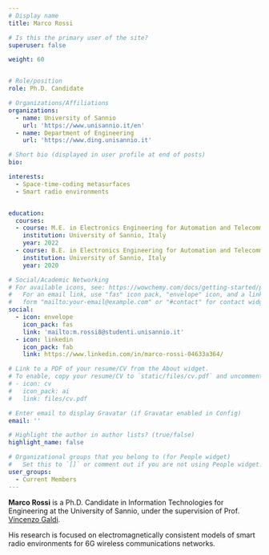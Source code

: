 ```yaml
---
# Display name
title: Marco Rossi

# Is this the primary user of the site?
superuser: false

weight: 60


# Role/position
role: Ph.D. Candidate

# Organizations/Affiliations
organizations:
  - name: University of Sannio
    url: 'https://www.unisannio.it/en'
  - name: Department of Engineering
    url: 'https://www.ding.unisannio.it'

# Short bio (displayed in user profile at end of posts)
bio:

interests:
  - Space-time-coding metasurfaces
  - Smart radio environments


education:
  courses:
  - course: M.E. in Electronics Engineering for Automation and Telecommunications
    institution: University of Sannio, Italy
    year: 2022
  - course: B.E. in Electronics Engineering for Automation and Telecommunications
    institution: University of Sannio, Italy
    year: 2020

# Social/Academic Networking
# For available icons, see: https://wowchemy.com/docs/getting-started/page-builder/#icons
#   For an email link, use "fas" icon pack, "envelope" icon, and a link in the
#   form "mailto:your-email@example.com" or "#contact" for contact widget.
social:
  - icon: envelope
    icon_pack: fas
    link: 'mailto:m.rossi8@studenti.unisannio.it'
  - icon: linkedin
    icon_pack: fab
    link: https://www.linkedin.com/in/marco-rossi-04633a364/

# Link to a PDF of your resume/CV from the About widget.
# To enable, copy your resume/CV to `static/files/cv.pdf` and uncomment the lines below.
# - icon: cv
#   icon_pack: ai
#   link: files/cv.pdf

# Enter email to display Gravatar (if Gravatar enabled in Config)
email: ''

# Highlight the author in author lists? (true/false)
highlight_name: false

# Organizational groups that you belong to (for People widget)
#   Set this to `[]` or comment out if you are not using People widget.
user_groups:
  - Current Members
---
```


**Marco Rossi** is a Ph.D. Candidate in Information Technologies for Engineering at the University of Sannio, under the supervision of Prof. [Vincenzo Galdi](/author/vincenzo-galdi).

His research is focused on electromagnetically consistent models of smart radio environments for 6G wireless communications networks.
